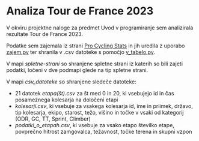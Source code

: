 # Analiza Tour de France 2023
V okviru projektne naloge za predmet Uvod v programiranje sem analizirala rezultate Tour de France 2023.

Podatke sem zajemala iz strani [Pro Cycling Stats](https://www.procyclingstats.com/race/tour-de-france/2023) in jih uredila z uporabo [zajem.py](zajem.py) ter shranila v .csv datoteke s pomočjo [v_tabelo.py](v_tabelo.py).

V mapi *spletne-strani* so shranjene spletne strani iz katerih so bili zajeti podatki, ločeni v dve podmapi glede na tip spletne strani. 

V mapi *csv_datoteke* so shranjene sledeče datoteke:
- 21 datotek *etapa(št).csv* za št med 0 in 20, ki vsebujejo id in čas posameznega kolesarja na določeni etapi
- *kolesarji.csv*, ki vsebuje za vsakega kolesarja id, ime in priimek, državo, tip kolesarja, ekipo, starost, težo, višino in točke v vsaki od kategorij (ODR, GC, TT, Sprint, Climber)
- *podatki_o_etapah.csv*, ki vsebuje za vsako etapo številko etape, povprečno hitrost zamgovalca, težavnost, točke terena in skupni vzpon